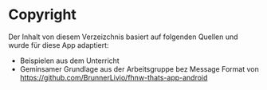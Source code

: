 # Copyright
Der Inhalt von diesem Verzeizchnis basiert auf folgenden Quellen und wurde für diese App adaptiert:
- Beispielen aus dem Unterricht
- Geminsamer Grundlage aus der Arbeitsgruppe bez Message Format von https://github.com/BrunnerLivio/fhnw-thats-app-android